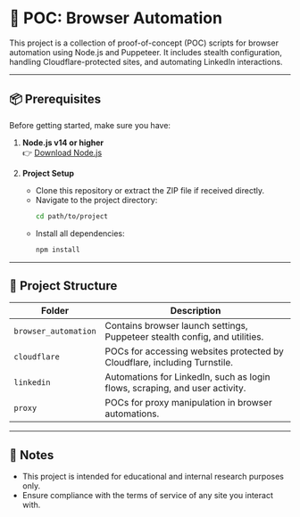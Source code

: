 # 🚀 POC: Browser Automation

This project is a collection of proof-of-concept (POC) scripts for browser automation using Node.js and Puppeteer. It includes stealth configuration, handling Cloudflare-protected sites, and automating LinkedIn interactions.

---

## 📦 Prerequisites

Before getting started, make sure you have:

1. **Node.js v14 or higher**  
   👉 [Download Node.js](https://nodejs.org/en/download/)

2. **Project Setup**  
   - Clone this repository or extract the ZIP file if received directly.
   - Navigate to the project directory:
     ```bash
     cd path/to/project
     ```
   - Install all dependencies:
     ```bash
     npm install
     ```

---

## 📁 Project Structure

| Folder              | Description                                                                 |
|---------------------|-----------------------------------------------------------------------------|
| `browser_automation`| Contains browser launch settings, Puppeteer stealth config, and utilities.  |
| `cloudflare`        | POCs for accessing websites protected by Cloudflare, including Turnstile.   |
| `linkedin`          | Automations for LinkedIn, such as login flows, scraping, and user activity. |
| `proxy`             | POCs for proxy manipulation in browser automations.                         |

---

## 📌 Notes

- This project is intended for educational and internal research purposes only.
- Ensure compliance with the terms of service of any site you interact with.